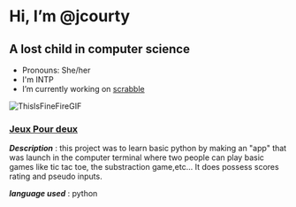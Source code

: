 # Hi, I’m @jcourty
## A lost child in computer science
- Pronouns: She/her
- I'm INTP
- I’m currently working on [scrabble](https://github.com/mgorce4/scrabble)

![ThisIsFineFireGIF](https://github.com/jcourty/jcourty/assets/159031215/183331bc-81fc-4703-94ce-2b1bbbc4fd62)

### [**Jeux Pour deux**](https://github.com/jcourty/jeuxPour2)

***Description*** : this project was to learn basic python by making an "app" that was launch in the computer terminal where two people can play basic games like tic tac toe, the substraction game,etc... It does possess scores rating and pseudo inputs.

***language used*** : python


<!---
jcourty/jcourty is a ✨ special ✨ repository because its `README.md` (this file) appears on your GitHub profile.
You can click the Preview link to take a look at your changes.
--->
